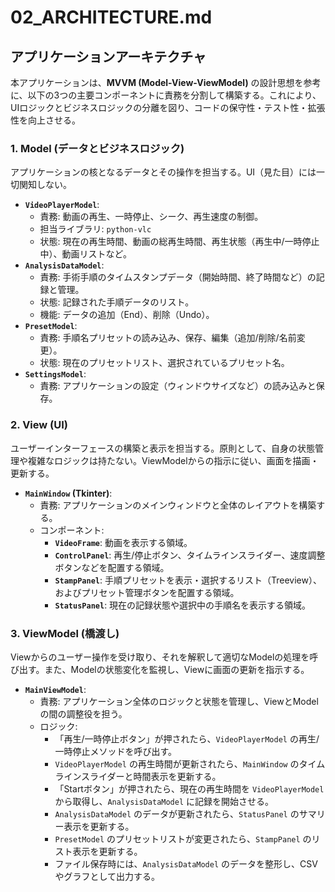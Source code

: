 # 02_ARCHITECTURE.md

## アプリケーションアーキテクチャ

本アプリケーションは、**MVVM (Model-View-ViewModel)** の設計思想を参考に、以下の3つの主要コンポーネントに責務を分割して構築する。これにより、UIロジックとビジネスロジックの分離を図り、コードの保守性・テスト性・拡張性を向上させる。

### 1. Model (データとビジネスロジック)

アプリケーションの核となるデータとその操作を担当する。UI（見た目）には一切関知しない。

-   **`VideoPlayerModel`**:
    -   責務: 動画の再生、一時停止、シーク、再生速度の制御。
    -   担当ライブラリ: `python-vlc`
    -   状態: 現在の再生時間、動画の総再生時間、再生状態（再生中/一時停止中）、動画リストなど。
-   **`AnalysisDataModel`**:
    -   責務: 手術手順のタイムスタンプデータ（開始時間、終了時間など）の記録と管理。
    -   状態: 記録された手順データのリスト。
    -   機能: データの追加（End）、削除（Undo）。
-   **`PresetModel`**:
    -   責務: 手順名プリセットの読み込み、保存、編集（追加/削除/名前変更）。
    -   状態: 現在のプリセットリスト、選択されているプリセット名。
-   **`SettingsModel`**:
    -   責務: アプリケーションの設定（ウィンドウサイズなど）の読み込みと保存。

### 2. View (UI)

ユーザーインターフェースの構築と表示を担当する。原則として、自身の状態管理や複雑なロジックは持たない。ViewModelからの指示に従い、画面を描画・更新する。

-   **`MainWindow` (Tkinter)**:
    -   責務: アプリケーションのメインウィンドウと全体のレイアウトを構築する。
    -   コンポーネント:
        -   **`VideoFrame`**: 動画を表示する領域。
        -   **`ControlPanel`**: 再生/停止ボタン、タイムラインスライダー、速度調整ボタンなどを配置する領域。
        -   **`StampPanel`**: 手順プリセットを表示・選択するリスト（Treeview）、およびプリセット管理ボタンを配置する領域。
        -   **`StatusPanel`**: 現在の記録状態や選択中の手順名を表示する領域。

### 3. ViewModel (橋渡し)

Viewからのユーザー操作を受け取り、それを解釈して適切なModelの処理を呼び出す。また、Modelの状態変化を監視し、Viewに画面の更新を指示する。

-   **`MainViewModel`**:
    -   責務: アプリケーション全体のロジックと状態を管理し、ViewとModelの間の調整役を担う。
    -   ロジック:
        -   「再生/一時停止ボタン」が押されたら、`VideoPlayerModel` の再生/一時停止メソッドを呼び出す。
        -   `VideoPlayerModel` の再生時間が更新されたら、`MainWindow` のタイムラインスライダーと時間表示を更新する。
        -   「Startボタン」が押されたら、現在の再生時間を `VideoPlayerModel` から取得し、`AnalysisDataModel` に記録を開始させる。
        -   `AnalysisDataModel` のデータが更新されたら、`StatusPanel` のサマリー表示を更新する。
        -   `PresetModel` のプリセットリストが変更されたら、`StampPanel` のリスト表示を更新する。
        -   ファイル保存時には、`AnalysisDataModel` のデータを整形し、CSVやグラフとして出力する。